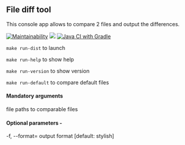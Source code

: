 ## File diff tool

This console app allows to compare 2 files and output the differences.

[![Maintainability](https://api.codeclimate.com/v1/badges/486235e1928faf00551b/maintainability)](https://codeclimate.com/github/Pendalf2004/java-project-71/maintainability) ![](https://github.com/Pendalf2004/java-project-71/actions/workflows/WORKFLOW-FILE/badge.svg)
[![Java CI with Gradle](https://github.com/Pendalf2004/java-project-71/actions/workflows/gradle.yml/badge.svg)](https://github.com/Pendalf2004/java-project-71/actions/workflows/gradle.yml)

`make run-dist` to launch

`make run-help` to show help

`make run-version` to show version

`make run-default` to compare default files

#### Mandatory arguments 
file paths to comparable files
<filepath1> <filepath2>
#### Optional parameters - 
-f, --format=<format>   output format [default: stylish]
